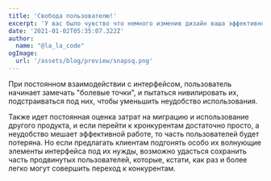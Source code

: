 ```yaml
---
title: 'Свобода пользователю!'
excerpt: 'У вас было чувство что немного изменив дизайн ваша эффективность возрасла бы в несколько раз? А если бы такая возможность была...'
date: '2021-01-02T05:35:07.322Z'
author:
  name: "@la_la_code"
ogImage:
  url: '/assets/blog/preview/snapsq.png'
---
```


При постоянном взаимодействии с интерфейсом, пользователь начинает замечать "болевые точки", и пытаться нивилировать их, подстраиваться под них, чтобы уменьшить неудобство использования. 

Также идет постоянная оценка затрат на миграцию и использование другого продукта, и если перейти к кронкурентам достаточно просто, а неудобство мешает эффективной работе, то часть пользователей будет потеряна. 
Но если предлагать клиентам подгонять особо их волнующие элементы интерфейса под их нужды, возможно удасться сохранить часть продвинутых пользователей, которые, кстати, как раз и более легко могут совершить переход к конкурентам. 